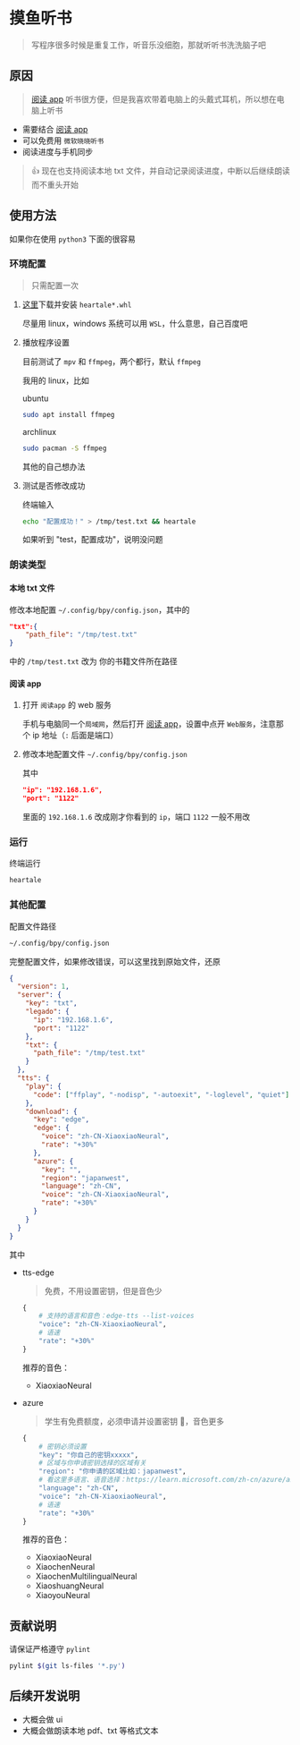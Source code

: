 # 摸鱼听书

> 写程序很多时候是重复工作，听音乐没细胞，那就听听书洗洗脑子吧

## 原因

> [阅读 app](https://github.com/gedoor/legado) 听书很方便，但是我喜欢带着电脑上的头戴式耳机，所以想在电脑上听书

- 需要结合 [阅读 app](https://github.com/gedoor/legado)
- 可以免费用 `微软晓晓听书`
- 阅读进度与手机同步

> 👍 现在也支持阅读本地 txt 文件，并自动记录阅读进度，中断以后继续朗读而不重头开始

## 使用方法

如果你在使用 `python3` 下面的很容易

### 环境配置

> 只需配置一次

1. [这里](https://github.com/yuhldr/heartale/releases/tag/beta)下载并安装 `heartale*.whl`

   尽量用 linux，windows 系统可以用 `WSL`，什么意思，自己百度吧

2. 播放程序设置

   目前测试了 `mpv` 和 `ffmpeg`，两个都行，默认 `ffmpeg`

   我用的 linux，比如

   ubuntu

   ```bash
   sudo apt install ffmpeg
   ```

   archlinux

   ```bash
   sudo pacman -S ffmpeg
   ```

   其他的自己想办法

3. 测试是否修改成功

   终端输入

   ```bash
   echo "配置成功！" > /tmp/test.txt && heartale
   ```

   如果听到 "test，配置成功"，说明没问题

### 朗读类型

#### 本地 txt 文件

修改本地配置 `~/.config/bpy/config.json`，其中的

```json
"txt":{
    "path_file": "/tmp/test.txt"
}
```

中的 `/tmp/test.txt` 改为 你的书籍文件所在路径

#### 阅读 app

1. 打开 `阅读app` 的 web 服务

   手机与电脑同一个`局域网`，然后打开 [阅读 app](https://github.com/gedoor/legado)，设置中点开 `Web服务`，注意那个 ip 地址（`:` 后面是端口）

2. 修改本地配置文件 `~/.config/bpy/config.json`

   其中

   ```json
   "ip": "192.168.1.6",
   "port": "1122"
   ```

   里面的 `192.168.1.6` 改成刚才你看到的 `ip`，端口 `1122` 一般不用改

### 运行

终端运行

```bash
heartale
```

### 其他配置

配置文件路径

```bash
~/.config/bpy/config.json
```

完整配置文件，如果修改错误，可以这里找到原始文件，还原

```json
{
  "version": 1,
  "server": {
    "key": "txt",
    "legado": {
      "ip": "192.168.1.6",
      "port": "1122"
    },
    "txt": {
      "path_file": "/tmp/test.txt"
    }
  },
  "tts": {
    "play": {
      "code": ["ffplay", "-nodisp", "-autoexit", "-loglevel", "quiet"]
    },
    "download": {
      "key": "edge",
      "edge": {
        "voice": "zh-CN-XiaoxiaoNeural",
        "rate": "+30%"
      },
      "azure": {
        "key": "",
        "region": "japanwest",
        "language": "zh-CN",
        "voice": "zh-CN-XiaoxiaoNeural",
        "rate": "+30%"
      }
    }
  }
}
```

其中

- tts-edge

  > 免费，不用设置密钥，但是音色少

  ```py
  {
      # 支持的语言和音色：edge-tts --list-voices
      "voice": "zh-CN-XiaoxiaoNeural",
      # 语速
      "rate": "+30%"
  }
  ```

  推荐的音色：

  - XiaoxiaoNeural

- azure

  > 学生有免费额度，必须申请并设置密钥 🔑，音色更多

  ```py
  {
      # 密钥必须设置
      "key": "你自己的密钥xxxxx",
      # 区域与你申请密钥选择的区域有关
      "region": "你申请的区域比如：japanwest",
      # 看这里多语言、语音选择：https://learn.microsoft.com/zh-cn/azure/ai-services/speech-service/language-support?tabs=tts
      "language": "zh-CN",
      "voice": "zh-CN-XiaoxiaoNeural",
      # 语速
      "rate": "+30%"
  }
  ```

  推荐的音色：

  - XiaoxiaoNeural
  - XiaochenNeural
  - XiaochenMultilingualNeural
  - XiaoshuangNeural
  - XiaoyouNeural

## 贡献说明

请保证严格遵守 `pylint`

```bash
pylint $(git ls-files '*.py')
```

## 后续开发说明

- 大概会做 ui
- 大概会做朗读本地 pdf、txt 等格式文本
